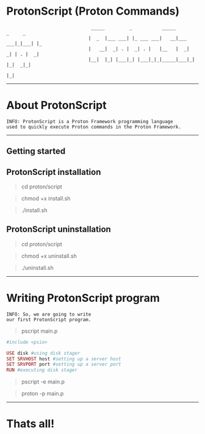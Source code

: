 # ProtonScript (Proton Commands)

                                   _____         _           _____         _     _   
                                  |  _  |___ ___| |_ ___ ___|   __|___ ___|_|___| |_ 
                                  |   __|  _| . |  _| . |   |__   |  _|  _| | . |  _|
                                  |__|  |_| |___|_| |___|_|_|_____|___|_| |_|  _|_|  
                                                                            |_|  
***

# About ProtonScript

    INFO: ProtonScript is a Proton Framework programming language
    used to quickly execute Proton commands in the Proton Framework.
   
***

## Getting started

## ProtonScript installation

> cd proton/script

> chmod +x install.sh

> ./install.sh

## ProtonScript uninstallation

> cd proton/script

> chmod +x uninstall.sh

> ./uninstall.sh

***

# Writing ProtonScript program

    INFO: So, we are going to write 
    our first ProtonScript program.
    
> pscript main.p

```ruby
#include <psio>

USE disk #using disk stager
SET SRVHOST host #setting up a server host
SET SRVPORT port #setting up a server port
RUN #executing disk stager
```

> pscript -e main.p

> proton -p main.p

***
    
# Thats all!
